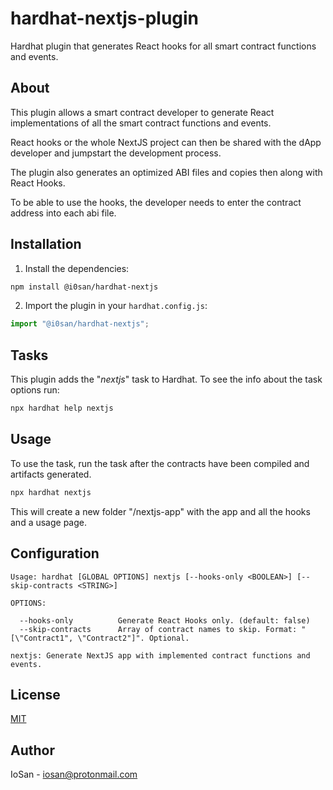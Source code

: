 # hardhat-nextjs-plugin

Hardhat plugin that generates React hooks for all smart contract functions and events.


## About

This plugin allows a smart contract developer to generate React implementations of all the smart contract functions and events. 

React hooks or the whole NextJS project can then be shared with the dApp developer and jumpstart the development process.

The plugin also generates an optimized ABI files and copies then along with React Hooks.

To be able to use the hooks, the developer needs to enter the contract address into each abi file.


## Installation
1. Install the dependencies:

```bash
npm install @i0san/hardhat-nextjs
```

2. Import the plugin in your `hardhat.config.js`:

```ts
import "@i0san/hardhat-nextjs";
```


## Tasks

This plugin adds the "_nextjs_" task to Hardhat. To see the info about the task options run:

```bash
npx hardhat help nextjs
```

## Usage

To use the task, run the task after the contracts have been compiled and artifacts generated.

```bash
npx hardhat nextjs
```

This will create a new folder "/nextjs-app" with the app and all the hooks and a usage page.

## Configuration

```
Usage: hardhat [GLOBAL OPTIONS] nextjs [--hooks-only <BOOLEAN>] [--skip-contracts <STRING>]

OPTIONS:

  --hooks-only          Generate React Hooks only. (default: false)
  --skip-contracts      Array of contract names to skip. Format: "[\"Contract1", \"Contract2"]". Optional.

nextjs: Generate NextJS app with implemented contract functions and events.
```


## License
[MIT](https://github.com/i0san/hardhat-nextjs/blob/main/LICENSE)


## Author
IoSan - iosan@protonmail.com